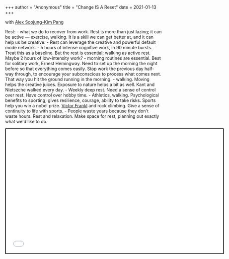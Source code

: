 +++
 author = "Anonymous"
 title = "Change IS A Reset"
 date = 2021-01-13
+++

with [Alex Soojung-Kim Pang](https://kind-curie-8e7995.netlify.app/obsidian_port/Alex_Soojung-Kim_Pang/)

Rest:
	- what we do to recover from work. Rest is more than just lazing; it can be active — exercise, walking. It is a skill we can get better at, and it can help us be creative.
	- Rest can leverage the creative and powerful default mode network.
	- 5 hours of intense cognitive work, in 90 minute bursts. Treat this as a baseline. But the rest is essential; walking as active rest. Maybe 2 hours of low-intensity work? 
	- morning routines are essential. Best for solitary work, Ernest Hemingway. Need to set up the morning the night before so that everything comes easily. Stop work the previous day half-way through, to encourage your subconscious to process what comes next. That way you hit the ground running in the morning.
	- walking. Moving helps the creative juices. Exposure to nature helps a bit as well. Kant and Nietszche walked every day.
	- Weekly deep rest. Need a sense of control over rest. Have control over hobby time.
	- Athletics, walking. Psychological benefits to sporting; gives resilience, courage, ability to take risks. Sports help you win a nobel prize. [Victor Frankl](https://kind-curie-8e7995.netlify.app/obsidian_port/Victor_Frankl/) and rock climbing. Give a sense of continuity to life with sports.
	- People waste years because they don't waste hours. Rest and relaxation. Make space for rest, planning out exactly what we'd like to do.
 
 <iframe seamless src="/obsidian_port/nodes/Change_IS_A_Reset.html" style="width:700px; height:400px; border: 2px solid black"></iframe>